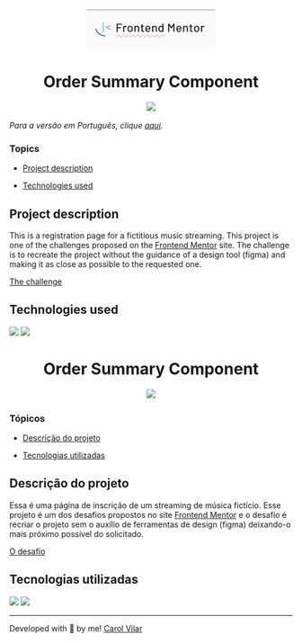 <div align='center'> <img src="./src/frontend-mentor.png" alt="the frontend mentor challenge site logo"> </div>

<h1 align='center'> Order Summary Component </h1>

<div align='center'>
	<img src="http://img.shields.io/static/v1?label=STATUS&message=DEVELOPING&color=yellow&style=for-the-badge"/>
</div>

_Para a versão em Português, clique [aqui](#portuguese)._ 

### Topics

- [Project description](#project-description)

- [Technologies used](#technologies-used)
<!-- 
- [What I learned](#what-I-learned)

- [Comparing the result](#comparing-the-result)

- [Access the Project](#access-the-project)
 -->

## Project description

<p align="justify">

This is a registration page for a fictitious music streaming. This project is one of the challenges proposed on the [Frontend Mentor](https://www.frontendmentor.io/home) site. The challenge is to recreate the project without the guidance of a design tool (figma) and making it as close as possible to the requested one. 

[The challenge](https://www.frontendmentor.io/challenges/order-summary-component-QlPmajDUj)

</p>

## Technologies used

<div>
  <img src="https://img.shields.io/badge/HTML5-E34F26?style=for-the-badge&logo=html5&logoColor=white">
  <img src="https://img.shields.io/badge/CSS3-1572B6?style=for-the-badge&logo=css3&logoColor=white">
</div>

<!-- 
## What I learned

- How to create and apply the 'active state' features proposed in the challenge using CSS.


## Comparing the result

<div align='center'> <img src="./src/nft-preview-card-solution.gif" alt="Of my frontend mentor resolution"> </div>


## Access the Project

You can [access the project here](https://bo83dev.github.io/order-summary-component/) 

Mobile version:

<img src="./src/nft-preview-card-mobile.gif" alt="The NFT preview card mobile screen gif">

Tablet version:

<img src="./src/nft-preview-card-tablet.gif" alt="The NFT preview card tablet screen gif">

Desktop version:

<img src="./src/nft-preview-card-desktop.gif" alt="The NFT preview card  desktop screen gif"> -->



<div id="portuguese">


<h1 align='center'> Order Summary Component </h1>


<div align='center'>
	<img src="http://img.shields.io/static/v1?label=STATUS&message=DEVELOPING&color=yellow&style=for-the-badge"/>
</div>


### Tópicos 

- [Descrição do projeto](#descrição-do-projeto)

- [Tecnologias utilizadas](#tecnologias-utilizadas)

<!-- - [O que aprendi](#o-que-aprendi)

- [Comparando o resultado](#comparando-o-resultado)

- [Acesse o projeto](#acesse-o-projeto) -->


## Descrição do projeto 

<p align="justify">

Essa é uma página de inscrição de um streaming de música fictício. Esse projeto é um dos desafios propostos no site [Frontend Mentor](https://www.frontendmentor.io/home) e o desafio é recriar o projeto sem o auxílio de ferramentas de design (figma) deixando-o mais próximo possível do solicitado. 

[O desafio](https://www.frontendmentor.io/challenges/order-summary-component-QlPmajDUj)

</p>


## Tecnologias utilizadas

<div>
  <img src="https://img.shields.io/badge/HTML5-E34F26?style=for-the-badge&logo=html5&logoColor=white">
  <img src="https://img.shields.io/badge/CSS3-1572B6?style=for-the-badge&logo=css3&logoColor=white">
</div>

<!-- ## O que aprendi

- Como criar o comportamento proposto quando o mouse passar encima da imagem usando CSS.

## Comparando o resultado

<div align='center'> <img src="./src/nft-preview-card-solution.gif" alt="Of my frontend mentor resolution"> </div>


## Acesse o projeto

Você pode [acessar o projeto aqui](https://bo83dev.github.io/order-summary-component/) -->



<hr>

Developed with 🧡 by me!  [Carol Vilar](https://www.linkedin.com/in/carolinebarbosavilar/)
